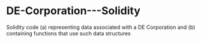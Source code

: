 # DE-Corporation---Solidity
Solidity code (a) representing data associated with a DE Corporation and (b) containing functions that use such data structures
